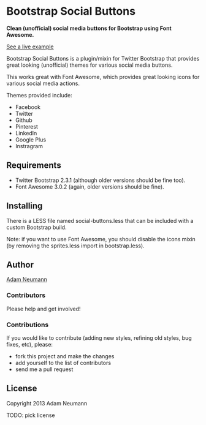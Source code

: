 # Bootstrap Social Buttons

**Clean (unofficial) social media buttons for Bootstrap using Font Awesome.**

[See a live example](http://noizwaves.github.io/bootstrap-social-buttons/)

Bootstrap Social Buttons is a plugin/mixin for Twitter Bootstrap that provides great looking (unofficial) themes for various social media buttons.

This works great with Font Awesome, which provides great looking icons for various social media actions.

Themes provided include:
- Facebook
- Twitter
- Github
- Pinterest
- LinkedIn
- Google Plus
- Instragram

## Requirements

- Twitter Bootstrap 2.3.1 (although older versions should be fine too).
- Font Awesome 3.0.2 (again, older versions should be fine).

## Installing

There is a LESS file named social-buttons.less that can be included with a custom Bootstrap build.

Note: if you want to use Font Awesome, you should disable the icons mixin (by removing the sprites.less import in bootstrap.less).

## Author

[Adam Neumann][0]

### Contributors

Please help and get involved!

### Contributions

If you would like to contribute (adding new styles, refining old styles, bug fixes, etc), please:

* fork this project and make the changes
* add yourself to the list of contributors
* send me a pull request

## License

Copyright 2013 Adam Neumann

TODO: pick license

 [0]: https://github.com/noizwaves